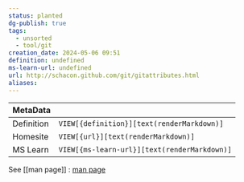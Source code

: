```yaml
---
status: planted
dg-publish: true
tags:
  - unsorted
  - tool/git
creation_date: 2024-05-06 09:51
definition: undefined
ms-learn-url: undefined
url: http://schacon.github.com/git/gitattributes.html
aliases:
---
```


| MetaData   |                                              |
| ---------- | -------------------------------------------- |
| Definition | `VIEW[{definition}][text(renderMarkdown)]`   |
| Homesite   | `VIEW[{url}][text(renderMarkdown)]`          |
| MS Learn   | `VIEW[{ms-learn-url}][text(renderMarkdown)]` |
See [[man page]] : [man page](http://schacon.github.com/git/gitattributes.html)
